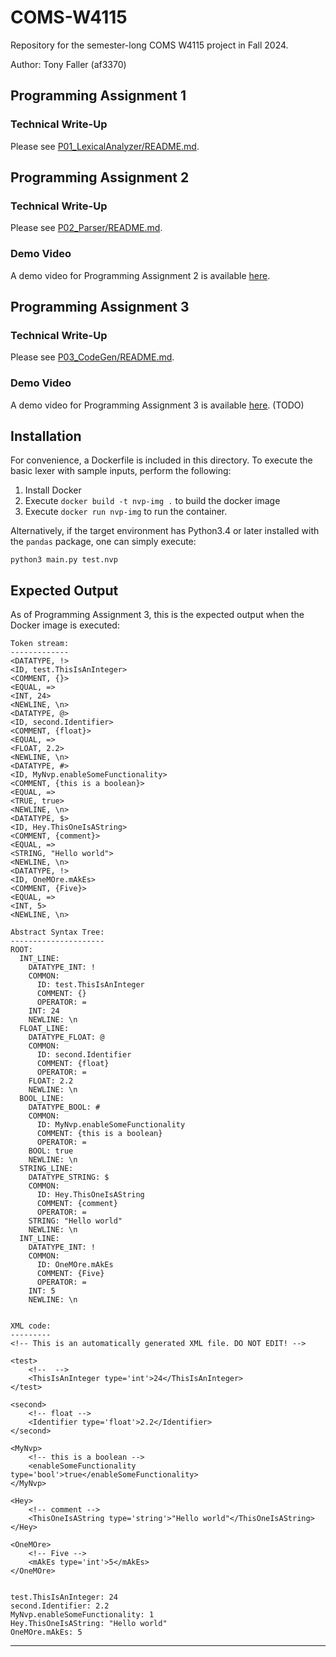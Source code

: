 # COMS-W4115
Repository for the semester-long COMS W4115 project in Fall 2024.

Author: Tony Faller (af3370)

## Programming Assignment 1
### Technical Write-Up
Please see [P01_LexicalAnalyzer/README.md](./P01_LexicalAnalyzer/README.md).

## Programming Assignment 2
### Technical Write-Up
Please see [P02_Parser/README.md](./P02_Parser/README.md).

### Demo Video
A demo video for Programming Assignment 2 is available [here](https://youtu.be/WvFzBS5Y88I).

## Programming Assignment 3
### Technical Write-Up
Please see [P03_CodeGen/README.md](./P03_CodeGen/README.md).

### Demo Video
A demo video for Programming Assignment 3 is available [here](TODO). (TODO)

## Installation
For convenience, a Dockerfile is included in this directory. To execute the basic lexer with sample inputs, perform the following:
1. Install Docker
2. Execute `docker build -t nvp-img .` to build the docker image
3. Execute `docker run nvp-img` to run the container.

Alternatively, if the target environment has Python3.4 or later installed with the `pandas` package, one can simply execute:
```
python3 main.py test.nvp
```

## Expected Output
As of Programming Assignment 3, this is the expected output when the Docker image is executed:
```
Token stream:
-------------
<DATATYPE, !>
<ID, test.ThisIsAnInteger>
<COMMENT, {}>
<EQUAL, =>
<INT, 24>
<NEWLINE, \n>
<DATATYPE, @>
<ID, second.Identifier>
<COMMENT, {float}>
<EQUAL, =>
<FLOAT, 2.2>
<NEWLINE, \n>
<DATATYPE, #>
<ID, MyNvp.enableSomeFunctionality>
<COMMENT, {this is a boolean}>
<EQUAL, =>
<TRUE, true>
<NEWLINE, \n>
<DATATYPE, $>
<ID, Hey.ThisOneIsAString>
<COMMENT, {comment}>
<EQUAL, =>
<STRING, "Hello world">
<NEWLINE, \n>
<DATATYPE, !>
<ID, OneMOre.mAkEs>
<COMMENT, {Five}>
<EQUAL, =>
<INT, 5>
<NEWLINE, \n>

Abstract Syntax Tree:
---------------------
ROOT: 
  INT_LINE: 
    DATATYPE_INT: !
    COMMON: 
      ID: test.ThisIsAnInteger
      COMMENT: {}
      OPERATOR: =
    INT: 24
    NEWLINE: \n
  FLOAT_LINE: 
    DATATYPE_FLOAT: @
    COMMON: 
      ID: second.Identifier
      COMMENT: {float}
      OPERATOR: =
    FLOAT: 2.2
    NEWLINE: \n
  BOOL_LINE: 
    DATATYPE_BOOL: #
    COMMON: 
      ID: MyNvp.enableSomeFunctionality
      COMMENT: {this is a boolean}
      OPERATOR: =
    BOOL: true
    NEWLINE: \n
  STRING_LINE: 
    DATATYPE_STRING: $
    COMMON: 
      ID: Hey.ThisOneIsAString
      COMMENT: {comment}
      OPERATOR: =
    STRING: "Hello world"
    NEWLINE: \n
  INT_LINE: 
    DATATYPE_INT: !
    COMMON: 
      ID: OneMOre.mAkEs
      COMMENT: {Five}
      OPERATOR: =
    INT: 5
    NEWLINE: \n


XML code:
---------
<!-- This is an automatically generated XML file. DO NOT EDIT! -->

<test>
	<!--  -->
	<ThisIsAnInteger type='int'>24</ThisIsAnInteger>
</test>

<second>
	<!-- float -->
	<Identifier type='float'>2.2</Identifier>
</second>

<MyNvp>
	<!-- this is a boolean -->
	<enableSomeFunctionality type='bool'>true</enableSomeFunctionality>
</MyNvp>

<Hey>
	<!-- comment -->
	<ThisOneIsAString type='string'>"Hello world"</ThisOneIsAString>
</Hey>

<OneMOre>
	<!-- Five -->
	<mAkEs type='int'>5</mAkEs>
</OneMOre>


test.ThisIsAnInteger: 24
second.Identifier: 2.2
MyNvp.enableSomeFunctionality: 1
Hey.ThisOneIsAString: "Hello world"
OneMOre.mAkEs: 5
```

----
